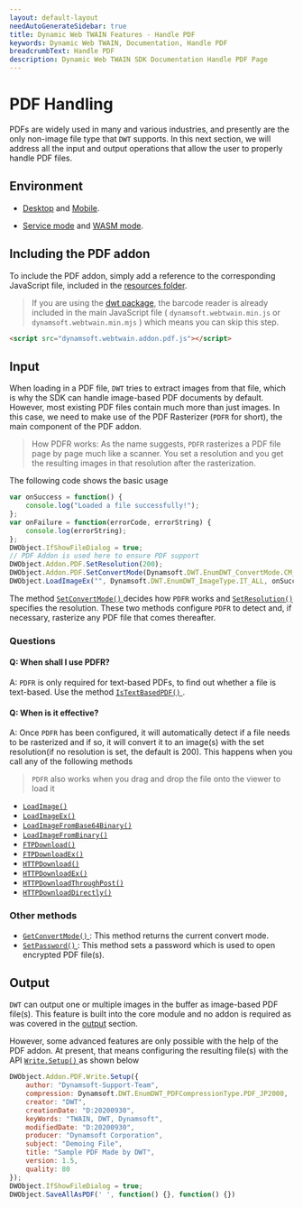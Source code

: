 ```yaml
---
layout: default-layout
needAutoGenerateSidebar: true
title: Dynamic Web TWAIN Features - Handle PDF
keywords: Dynamic Web TWAIN, Documentation, Handle PDF
breadcrumbText: Handle PDF
description: Dynamic Web TWAIN SDK Documentation Handle PDF Page
---
```


# PDF Handling 

PDFs are widely used in many and various industries, and presently are the only non-image file type that `DWT` supports. In this next section, we will address all the input and output operations that allow the user to properly handle PDF files.

## Environment

* [Desktop]({{site.getstarted}}platform.html#browsers-on-desktop-devices) and [Mobile]({{site.getstarted}}platform.html#browsers-on-mobile-devices).

* [Service mode]({{site.indepth}}features/initialize.html#service-mode) and [WASM mode]({{site.indepth}}features/initialize.html#wasm-mode).

## Including the PDF addon 

To include the PDF addon, simply add a reference to the corresponding JavaScript file, included in the [resources folder]({{site.about}}faqs.html#what-are-the-resources-files).

> If you are using the [dwt package](https://www.npmjs.com/package/dwt), the barcode reader is already included in the main JavaScript file ( `dynamsoft.webtwain.min.js` or `dynamsoft.webtwain.min.mjs` ) which means you can skip this step.

``` html
<script src="dynamsoft.webtwain.addon.pdf.js"></script>
```

## Input

When loading in a PDF file, `DWT` tries to extract images from that file, which is why the SDK can handle image-based PDF documents by default. However, most existing PDF files contain much more than just images. In this case, we need to make use of the PDF Rasterizer (`PDFR` for short), the main component of the PDF addon.

> How PDFR works: As the name suggests, `PDFR` rasterizes a PDF file page by page much like a scanner. You set a resolution and you get the resulting images in that resolution after the rasterization. 

The following code shows the basic usage

``` javascript
var onSuccess = function() {
    console.log("Loaded a file successfully!");
};
var onFailure = function(errorCode, errorString) {
    console.log(errorString);
};
DWObject.IfShowFileDialog = true;
// PDF Addon is used here to ensure PDF support
DWObject.Addon.PDF.SetResolution(200);
DWObject.Addon.PDF.SetConvertMode(Dynamsoft.DWT.EnumDWT_ConvertMode.CM_RENDERALL);
DWObject.LoadImageEx("", Dynamsoft.DWT.EnumDWT_ImageType.IT_ALL, onSuccess, onFailure);
```

The method [ `SetConvertMode()` ]({{site.info}}api/Addon_PDF.html#setconvertmode) decides how `PDFR` works and [ `SetResolution()` ]({{site.info}}api/Addon_PDF.html#setresolution) specifies the resolution. These two methods configure `PDFR` to detect and, if necessary, rasterize any PDF file that comes thereafter.

### Questions

#### Q: When shall I use PDFR?

A: `PDFR` is only required for text-based PDFs, to find out whether a file is text-based. Use the method [ `IsTextBasedPDF()` ]({{site.info}}api/Addon_PDF.html#istextbasedpdf) .

#### Q: When is it effective?

A: Once `PDFR` has been configured, it will automatically detect if a file needs to be rasterized and if so, it will convert it to an image(s) with the set resolution(if no resolution is set, the default is 200). This happens when you call any of the following methods

> `PDFR` also works when you drag and drop the file onto the viewer to load it

* [ `LoadImage()` ]({{site.info}}api/WebTwain_IO.html#loadimage)
* [ `LoadImageEx()` ]({{site.info}}api/WebTwain_IO.html#loadimageex)
* [ `LoadImageFromBase64Binary()` ]({{site.info}}api/WebTwain_IO.html#loadimagefrombase64binary)
* [ `LoadImageFromBinary()` ]({{site.info}}api/WebTwain_IO.html#loadimagefrombinary)
* [ `FTPDownload()` ]({{site.info}}api/WebTwain_IO.html#ftpdownload)
* [ `FTPDownloadEx()` ]({{site.info}}api/WebTwain_IO.html#ftpdownloadex)
* [ `HTTPDownload()` ]({{site.info}}api/WebTwain_IO.html#httpdownload)
* [ `HTTPDownloadEx()` ]({{site.info}}api/WebTwain_IO.html#httpdownloadex)
* [ `HTTPDownloadThroughPost()` ]({{site.info}}api/WebTwain_IO.html#httpdownloadthroughpost)
* [ `HTTPDownloadDirectly()` ]({{site.info}}api/WebTwain_IO.html#httpdownloaddirectly)

### Other methods

* [ `GetConvertMode()` ]({{site.info}}api/Addon_PDF.html#getconvertmode): This method returns the current convert mode.
* [ `SetPassword()` ]({{site.info}}api/Addon_PDF.html#setpassword): This method sets a password which is used to open encrypted PDF file(s).

## Output

`DWT` can output one or multiple images in the buffer as image-based PDF file(s). This feature is built into the core module and no addon is required as was covered in the [output]({{site.indepth}}features/output.html) section.

However, some advanced features are only possible with the help of the PDF addon. At present, that means configuring the resulting file(s) with the API [ `Write.Setup()` ]({{site.info}}api/Addon_PDF.html#writesetup) as shown below

``` javascript
DWObject.Addon.PDF.Write.Setup({
    author: "Dynamsoft-Support-Team",
    compression: Dynamsoft.DWT.EnumDWT_PDFCompressionType.PDF_JP2000,
    creator: "DWT",
    creationDate: "D:20200930",
    keyWords: "TWAIN, DWT, Dynamsoft",
    modifiedDate: "D:20200930",
    producer: "Dynamsoft Corporation",
    subject: "Demoing File",
    title: "Sample PDF Made by DWT",
    version: 1.5,
    quality: 80
});
DWObject.IfShowFileDialog = true;
DWObject.SaveAllAsPDF(' ', function() {}, function() {})
```